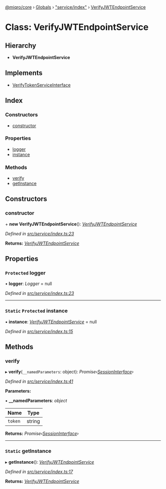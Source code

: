 [@miqro/core](../README.md) › [Globals](../globals.md) › ["service/index"](../modules/_service_index_.md) › [VerifyJWTEndpointService](_service_index_.verifyjwtendpointservice.md)

# Class: VerifyJWTEndpointService

## Hierarchy

* **VerifyJWTEndpointService**

## Implements

* [VerifyTokenServiceInterface](../interfaces/_service_index_.verifytokenserviceinterface.md)

## Index

### Constructors

* [constructor](_service_index_.verifyjwtendpointservice.md#constructor)

### Properties

* [logger](_service_index_.verifyjwtendpointservice.md#protected-logger)
* [instance](_service_index_.verifyjwtendpointservice.md#static-protected-instance)

### Methods

* [verify](_service_index_.verifyjwtendpointservice.md#verify)
* [getInstance](_service_index_.verifyjwtendpointservice.md#static-getinstance)

## Constructors

###  constructor

\+ **new VerifyJWTEndpointService**(): *[VerifyJWTEndpointService](_service_index_.verifyjwtendpointservice.md)*

*Defined in [src/service/index.ts:23](https://github.com/claukers/miqro-core/blob/4ce290b/src/service/index.ts#L23)*

**Returns:** *[VerifyJWTEndpointService](_service_index_.verifyjwtendpointservice.md)*

## Properties

### `Protected` logger

• **logger**: *Logger* = null

*Defined in [src/service/index.ts:23](https://github.com/claukers/miqro-core/blob/4ce290b/src/service/index.ts#L23)*

___

### `Static` `Protected` instance

▪ **instance**: *[VerifyJWTEndpointService](_service_index_.verifyjwtendpointservice.md)* = null

*Defined in [src/service/index.ts:15](https://github.com/claukers/miqro-core/blob/4ce290b/src/service/index.ts#L15)*

## Methods

###  verify

▸ **verify**(`__namedParameters`: object): *Promise‹[SessionInterface](../interfaces/_service_common_index_.sessioninterface.md)›*

*Defined in [src/service/index.ts:41](https://github.com/claukers/miqro-core/blob/4ce290b/src/service/index.ts#L41)*

**Parameters:**

▪ **__namedParameters**: *object*

Name | Type |
------ | ------ |
`token` | string |

**Returns:** *Promise‹[SessionInterface](../interfaces/_service_common_index_.sessioninterface.md)›*

___

### `Static` getInstance

▸ **getInstance**(): *[VerifyJWTEndpointService](_service_index_.verifyjwtendpointservice.md)*

*Defined in [src/service/index.ts:17](https://github.com/claukers/miqro-core/blob/4ce290b/src/service/index.ts#L17)*

**Returns:** *[VerifyJWTEndpointService](_service_index_.verifyjwtendpointservice.md)*
